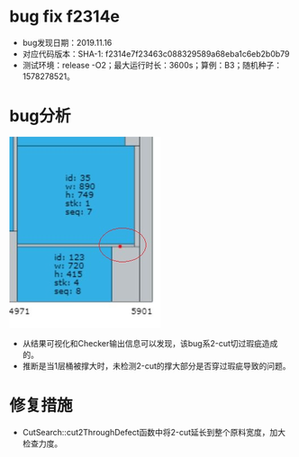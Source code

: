 # bug fix f2314e

+ bug发现日期：2019.11.16
+ 对应代码版本：SHA-1: f2314e7f23463c088329589a68eba1c6eb2b0b79
+ 测试环境：release -O2；最大运行时长：3600s；算例：B3；随机种子：1578278521。

# bug分析

![img](Imgs/f2314e_B3.jpg)

+ 从结果可视化和Checker输出信息可以发现，该bug系2-cut切过瑕疵造成的。
+ 推断是当1层桶被撑大时，未检测2-cut的撑大部分是否穿过瑕疵导致的问题。

# 修复措施

+ CutSearch::cut2ThroughDefect函数中将2-cut延长到整个原料宽度，加大检查力度。